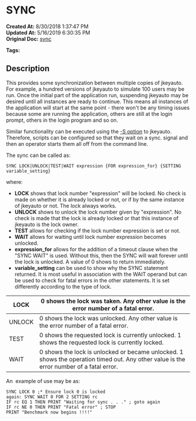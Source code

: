 # SYNC

**Created At:** 8/30/2018 1:37:47 PM  
**Updated At:** 5/16/2019 6:30:35 PM  
**Original Doc:** [sync](https://docs.jbase.com/48575-jkeyauto/sync)  

**Tags:**
<badge text='program profiling' vertical='middle' />

## Description

This provides some synchronization between multiple copies of jkeyauto. For example, a hundred versions of jkeyauto to simulate 100 users may be run. Once the initial part of the application run, suspending jkeyauto may be desired until all instances are ready to continue. This means all instances of the application will start at the same point - there won't be any timing issues because some are running the application, others are still at the login prompt, others in the login program and so on.

Similar functionality can be executed using the [-S option](./../options) to jkeyauto. Therefore, scripts can be configured so that they wait on a sync. signal and then an operator starts them all off from the command line.

The sync can be called as:

```
SYNC LOCK|UNLOCK|TEST|WAIT expression {FOR expression_for} {SETTING variable_setting}
```

where:

- **LOCK** shows that lock number "expression" will be locked. No check is made on whether it is already locked or not, or if by the same instance of jkeyauto or not. The lock always works.
- **UNLOCK** shows to unlock the lock number given by "expression". No check is made that the lock is already locked or that this instance of jkeyauto is the lock owner.
- **TEST** allows for checking if the lock number expression is set or not.
- **WAIT** allows for waiting until lock number expression becomes unlocked.
- **expression\_for** allows for the addition of a timeout clause when the "SYNC WAIT" is used. Without this, then the SYNC will wait forever until the lock is unlocked. A value of 0 shows to return immediately.
- **variable\_setting** can be used to show why the SYNC statement returned. It is most useful in association with the WAIT operand but can be used to check for fatal errors in the other statements. It is set differently according to the type of lock.



| LOCK<br> | 0 shows the lock was taken. Any other value is the error number of a fatal error.<br> |
| --- | --- |
| UNLOCK<br> | 0 shows the lock was unlocked. Any other value is the error number of a fatal error.<br> |
| TEST<br> | 0 shows the requested lock is currently unlocked. 1 shows the requested lock is currently locked.<br> |
| WAIT<br> | 0 shows the lock is unlocked or became unlocked. 1 shows the operation timed out. Any other value is the error number of a fatal error.<br> |




An  example of use may be as:

```
SYNC LOCK 0 ;* Ensure lock 0 is locked
again: SYNC WAIT 0 FOR 2 SETTING rc
IF rc EQ 1 THEN PRINT "Waiting for sync . . ." ; goto again
IF rc NE 0 THEN PRINT "Fatal error" ; STOP
PRINT "Benchmark now begins !!!!"
```
